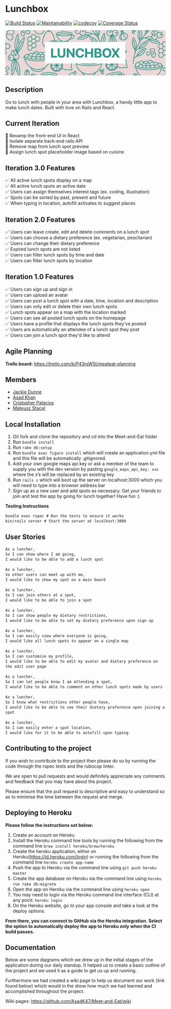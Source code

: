 # Lunchbox

[![Build Status](https://travis-ci.com/AsadK47/Meet-and-Eat.svg?branch=master)](https://travis-ci.com/AsadK47/Meet-and-Eat)
[![Maintainability](https://api.codeclimate.com/v1/badges/80296a48bd19ade48130/maintainability)](https://codeclimate.com/github/AsadK47/Meet-and-Eat/maintainability)
[![codecov](https://codecov.io/gh/AsadK47/Meet-and-Eat/branch/master/graph/badge.svg)](https://codecov.io/gh/AsadK47/Meet-and-Eat)
[![Coverage Status](https://coveralls.io/repos/github/AsadK47/Meet-and-Eat/badge.svg?branch=master)](https://coveralls.io/github/AsadK47/Meet-and-Eat?branch=master)

![Screenshot](lnchbx_prev.png)

## Description
Go to lunch with people in your area with Lunchbox, a handy little app to make lunch dates.
Built with love on Rails and React.

## Current Iteration
:construction: Revamp the front-end UI in React<br />
:construction: Isolate separate back-end rails API<br />
:construction: Remove map from lunch spot preview<br />
:construction: Assign lunch spot placeholder image based on cuisine<br />

## Iteration 3.0 Features
:white_check_mark: All active lunch spots display on a map<br />
:white_check_mark: All active lunch spots an active date<br />
:white_check_mark: Users can assign themselves interest tags (ex. coding, illustration)<br />
:white_check_mark: Spots can be sorted by past, present and future<br />
:white_check_mark: When typing in location, autofill activates to suggest places <br />

## Iteration 2.0 Features
:white_check_mark: Users can leave create, edit and delete comments on a lunch spot <br />
:white_check_mark: Users can choose a dietary preference (ex. vegetarian, pescitarian)<br />
:white_check_mark: Users can change their dietary preference<br />
:white_check_mark: Expired lunch spots are not listed<br />
:white_check_mark: Users can filter lunch spots by time and date<br />
:white_check_mark: Users can filter lunch spots by location<br />

## Iteration 1.0 Features
:white_check_mark: Users can sign up and sign in<br />
:white_check_mark: Users can upload an avatar<br />
:white_check_mark: Users can post a lunch spot with a date, time, location and description<br />
:white_check_mark: Users can only edit or delete their own lunch spots<br />
:white_check_mark: Lunch spots appear on a map with the location marked<br />
:white_check_mark: Users can see all posted lunch spots on the homepage<br />
:white_check_mark: Users have a profile that displays the lunch spots they've posted<br />
:white_check_mark: Users are automatically an attendee of a lunch spot they post<br />
:white_check_mark: Users can join a lunch spot they'd like to attend<br />

## Agile Planning

**Trello board:** https://trello.com/b/P43rsW5t/meateat-planning

## Members

- [Jackie Dunne](https://github.com/kiedunne)
- [Asad Khan](https://github.com/AsadK47)
- [Cristopher Palacios](https://github.com/criszelaya24)
- [Mateusz Stacel](https://github.com/mateuszstacel)

## Local Installation

1. Git fork and clone the repository and cd into the Meet-and-Eat folder
2. Run ```bundle install```
3. Run ```rake db:setup```
4. Run ```bundle exec figaro install``` which will create an application.yml file and this file will be automatically .gitignored.
5. Add your own google maps api key or ask a member of the team to supply you with the dev version by pasting ```google_maps_api_key: xxx``` where the x’s will be replaced by an existing key
6. Run ```rails s``` which will boot up the server on localhost:3000 which you will need to type into a browser address bar
7. Sign up as a new user and add spots as necessary. Get your friends to join and test the app by going for lunch together! Have fun :)

**Testing Instructions**

```
bundle exec rspec # Run the tests to ensure it works
bin/rails server # Start the server at localhost:3000
```

## User Stories

```
As a luncher,
So I can show where I am going,
I would like to be able to add a lunch spot

As a luncher,
So other users can meet up with me,
I would like to show my spot on a main board

As a luncher,
So I can join others at a spot,
I would like to be able to join a spot

As a luncher,
So I can show people my dietary restrictions,
I would like to be able to set my dietary preference upon sign up

As a luncher,
So I can easily view where everyone is going,
I would like all lunch spots to appear on a single map

As a luncher,
So I can customise my profile,
I would like to be able to edit my avatar and dietary preference on the edit user page

As a luncher,
So I can let people know I am attending a spot,
I would like to be able to comment on other lunch spots made by users

As a luncher,
So I know what restrictions other people have,
I would like to be able to see their dietary preference upon joining a spot

As a luncher,
So I can easily enter a spot location,
I would like for it to be able to autofill upon typing
```

## Contributing to the project

If you wish to contribute to the project then please do so by running the code through the rspec tests and the rubocop linter.

We are open to pull requests and would definitely appreciate any comments and feedback that you may have about the project.

Please ensure that the pull request is descriptive and easy to understand so as to minimise the time between the request and merge.

## Deploying to Heroku

**Please follow the instructions set below:**

1. Create an account on Heroku
2. Install the Heroku command line tools by running the following from the command line ```brew install heroku/brew/heroku```
3. Create the heroku application, either on Heroku(https://id.heroku.com/login) or running the following from the command line ```heroku create app-name```
4. Push the app to Heroku via the command line using ```git push heroku master```
5. Create the app database on Heroku via the command line using ```heroku run rake db:migrate```
6. Open the app on Heroku via the command line using ```heroku open```
7. You may need to login via the Heroku command line interface (CLI) at any point: ```heroku login```
8. On the Heroku website, go to your app console and take a look at the deploy options.

**From there, you can connect to GitHub via the Heroku integration. Select the option to automatically deploy the app to Heroku only when the CI build passes.**

## Documentation

Below are some diagrams which we drew up in the initial stages of the application during our daily standup. It helped us to create a basic outline of the project and we used it as a guide to get us up and running.

Furthermore we had created a wiki page to help us document our work (link found below) which would in the show how much we had learned and accomplished throughout the project.

Wiki pages: https://github.com/AsadK47/Meet-and-Eat/wiki
